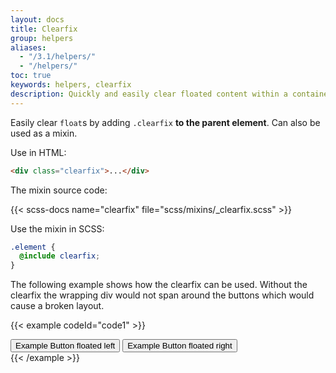 ```yaml
---
layout: docs
title: Clearfix
group: helpers
aliases:
  - "/3.1/helpers/"
  - "/helpers/"
toc: true
keywords: helpers, clearfix
description: Quickly and easily clear floated content within a container by adding a clearfix utility.
---
```


Easily clear `float`s by adding `.clearfix` **to the parent element**. Can also be used as a mixin.

Use in HTML:

```html
<div class="clearfix">...</div>
```

The mixin source code:

{{< scss-docs name="clearfix" file="scss/mixins/_clearfix.scss" >}}

Use the mixin in SCSS:

```scss
.element {
  @include clearfix;
}
```

The following example shows how the clearfix can be used. Without the clearfix the wrapping div would not span around the buttons which would cause a broken layout.

{{< example codeId="code1" >}}
<div class="bg-success-subtle clearfix">
  <button type="button" class="btn btn-success float-start">Example Button floated left</button>
  <button type="button" class="btn btn-success float-end">Example Button floated right</button>
</div>
{{< /example >}}
